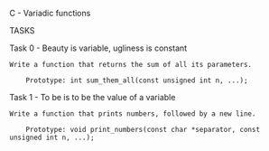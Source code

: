 C - Variadic functions

TASKS

Task 0 - Beauty is variable, ugliness is constant

	Write a function that returns the sum of all its parameters.

		Prototype: int sum_them_all(const unsigned int n, ...);

Task 1 - To be is to be the value of a variable

	Write a function that prints numbers, followed by a new line.

		Prototype: void print_numbers(const char *separator, const unsigned int n, ...);
